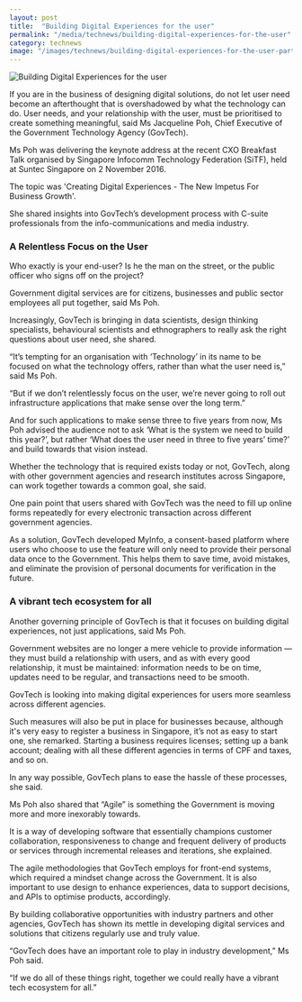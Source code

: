 ```yaml
---
layout: post
title:  "Building Digital Experiences for the user"
permalink: "/media/technews/building-digital-experiences-for-the-user"
category: technews
image: "/images/technews/building-digital-experiences-for-the-user-part-1.png"
---
```


![Building Digital Experiences for the user]({{site.baseurl}}/images/technews/building-digital-experiences-for-the-user-part-1.png)

If you are in the business of designing digital solutions, do not let user need become an afterthought that is overshadowed by what the technology can do. User needs, and your relationship with the user, must be prioritised to create something meaningful, said Ms Jacqueline Poh, Chief Executive of the Government Technology Agency (GovTech).

Ms Poh was delivering the keynote address at the recent CXO Breakfast Talk organised by Singapore Infocomm Technology Federation (SiTF), held at Suntec Singapore on 2 November 2016.

The topic was 'Creating Digital Experiences - The New Impetus For Business Growth'.

She shared insights into GovTech’s development process with C-suite professionals from the info-communications and media industry.

### **A Relentless Focus on the User**
Who exactly is your end-user? Is he the man on the street, or the public officer who signs off on the project?

Government digital services are for citizens, businesses and public sector employees all put together, said Ms Poh.

Increasingly, GovTech is bringing in data scientists, design thinking specialists, behavioural scientists and ethnographers to really ask the right questions about user need, she shared.

“It’s tempting for an organisation with ‘Technology’ in its name to be focused on what the technology offers, rather than what the user need is,” said Ms Poh.

“But if we don’t relentlessly focus on the user, we’re never going to roll out infrastructure applications that make sense over the long term.”

And for such applications to make sense three to five years from now, Ms Poh advised the audience not to ask ‘What is the system we need to build this year?’, but rather ‘What does the user need in three to five years’ time?’ and build towards that vision instead.

Whether the technology that is required exists today or not, GovTech, along with other government agencies and research institutes across Singapore, can work together towards a common goal, she said.

One pain point that users shared with GovTech was the need to fill up online forms repeatedly for every electronic transaction across different government agencies.

As a solution, GovTech developed MyInfo, a consent-based platform where users who choose to use the feature will only need to provide their personal data once to the Government. This helps them to save time, avoid mistakes, and eliminate the provision of personal documents for verification in the future.

### **A vibrant tech ecosystem for all**
Another governing principle of GovTech is that it focuses on building digital experiences, not just applications, said Ms Poh.

Government websites are no longer a mere vehicle to provide information — they must build a relationship with users, and as with every good relationship, it must be maintained: information needs to be on time, updates need to be regular, and transactions need to be smooth.

GovTech is looking into making digital experiences for users more seamless across different agencies.

Such measures will also be put in place for businesses because, although it's very easy to register a business in Singapore, it’s not as easy to start one, she remarked. Starting a business requires licenses; setting up a bank account; dealing with all these different agencies in terms of CPF and taxes, and so on.

In any way possible, GovTech plans to ease the hassle of these processes, she said.

Ms Poh also shared that “Agile” is something the Government is moving more and more inexorably towards.

It is a way of developing software that essentially champions customer collaboration, responsiveness to change and frequent delivery of products or services through incremental releases and iterations, she explained.

The agile methodologies that GovTech employs for front-end systems, which required a mindset change across the Government. It is also important to use design to enhance experiences, data to support decisions, and APIs to optimise products, accordingly.

By building collaborative opportunities with industry partners and other agencies, GovTech has shown its mettle in developing digital services and solutions that citizens regularly use and truly value.

“GovTech does have an important role to play in industry development,” Ms Poh said.

“If we do all of these things right, together we could really have a vibrant tech ecosystem for all.”

 
